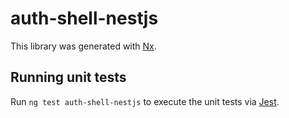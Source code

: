 # auth-shell-nestjs

This library was generated with [Nx](https://nx.dev).

## Running unit tests

Run `ng test auth-shell-nestjs` to execute the unit tests via [Jest](https://jestjs.io).
